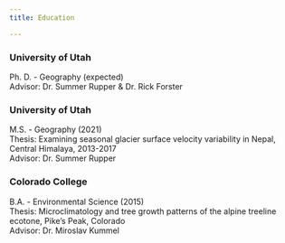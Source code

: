 ```yaml
--- 
title: Education

---
```


<h3> University of Utah </h3>
Ph. D. - Geography (expected) <br>
Advisor: Dr. Summer Rupper & Dr. Rick Forster

<h3> University of Utah </h3>
M.S. - Geography (2021) <br>
Thesis: Examining seasonal glacier surface velocity variability in Nepal, Central Himalaya, 2013-2017 <br>
Advisor: Dr. Summer Rupper

<h3> Colorado College </h3>
B.A. - Environmental Science (2015) <br>
Thesis: Microclimatology and tree growth patterns of the alpine treeline ecotone, Pike’s Peak, Colorado <br>
Advisor: Dr. Miroslav Kummel

